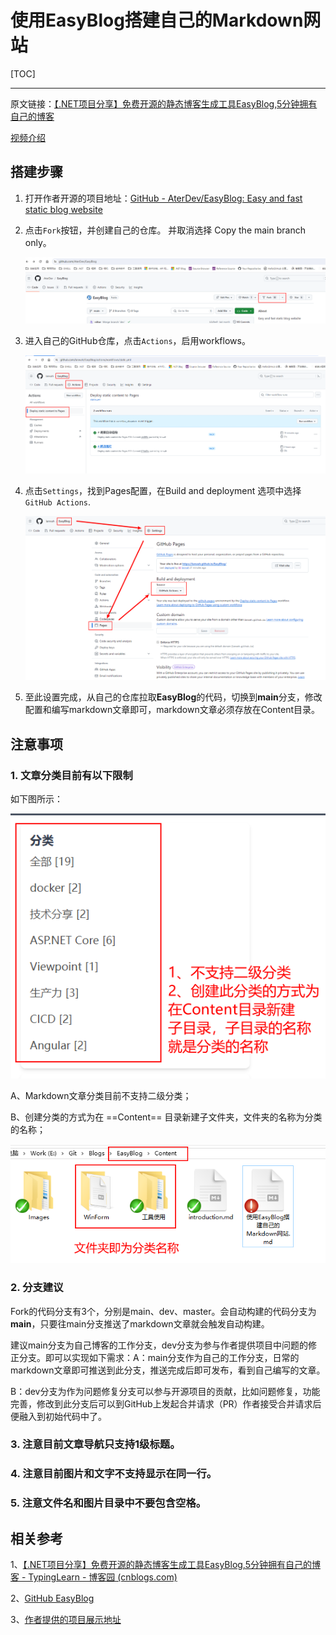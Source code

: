 # 使用EasyBlog搭建自己的Markdown网站

[TOC]

---


原文链接：[【.NET项目分享】免费开源的静态博客生成工具EasyBlog,5分钟拥有自己的博客](https://www.cnblogs.com/msdeveloper/p/18201819/open-dotnet-easyblog)

[视频介绍](https://www.bilibili.com/video/BV1Vp42127Np/?spm_id_from=333.337.search-card.all.click&vd_source=7989703b95b1c04d56c116d2748f5059)

## 搭建步骤

1. 打开作者开源的项目地址：[GitHub - AterDev/EasyBlog: Easy and fast static blog website](https://github.com/AterDev/EasyBlog)

2. 点击`Fork`按钮，并创建自己的仓库。 并取消选择 Copy the main branch only。

   ![image-20240526230428619](Images/使用EasyBlog搭建自己的Markdown网站/image-20240526230428619.png)

3. 进入自己的GitHub仓库，点击`Actions`，启用workflows。

   ![image-20240526230610052](Images/使用EasyBlog搭建自己的Markdown网站/image-20240526230610052.png)

4. 点击`Settings`，找到Pages配置，在Build and deployment 选项中选择`GitHub Actions`.

   ![image-20240526230758212](Images/使用EasyBlog搭建自己的Markdown网站/image-20240526230758212.png)

5. 至此设置完成，从自己的仓库拉取**EasyBlog**的代码，切换到**main**分支，修改配置和编写markdown文章即可，markdown文章必须存放在Content目录。

## 注意事项

### 1. 文章分类目前有以下限制

   如下图所示：

![image-20240526225501696](Images/使用EasyBlog搭建自己的Markdown网站/image-20240526225501696.png)

A、Markdown文章分类目前不支持二级分类；

B、创建分类的方式为在 ==Content== 目录新建子文件夹，文件夹的名称为分类的名称；

![image-20240526225804887](Images/使用EasyBlog搭建自己的Markdown网站/image-20240526225804887.png)

### 2. 分支建议

​	Fork的代码分支有3个，分别是main、dev、master。会自动构建的代码分支为**main**，只要往main分支推送了markdown文章就会触发自动构建。

​	建议main分支为自己博客的工作分支，dev分支为参与作者提供项目中问题的修正分支。即可以实现如下需求：
​	A：main分支作为自己的工作分支，日常的markdown文章即可推送到此分支，推送完成后即可发布，看到自己编写的文章。

​	B：dev分支为作为问题修复分支可以参与开源项目的贡献，比如问题修复，功能完善，修改到此分支后可以到GitHub上发起合并请求（PR）作者接受合并请求后便融入到初始代码中了。

### 3. 注意目前文章导航只支持1级标题。
### 4. 注意目前图片和文字不支持显示在同一行。
### 5. 注意文件名和图片目录中不要包含空格。

## 相关参考

1、[【.NET项目分享】免费开源的静态博客生成工具EasyBlog,5分钟拥有自己的博客 - TypingLearn - 博客园 (cnblogs.com)](https://www.cnblogs.com/msdeveloper/p/18201819/open-dotnet-easyblog)

2、[GitHub EasyBlog](https://github.com/AterDev/EasyBlog)

3、[作者提供的项目展示地址](https://blog.dusi.dev/)
